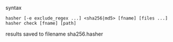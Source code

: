 syntax

```
hasher [-e exclude_regex ...] <sha256|md5> [fname] [files ...]
hasher check [fname] [path]
```

results saved to filename sha256.hasher
